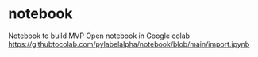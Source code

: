 # notebook
Notebook to build MVP
Open notebook in Google colab https://githubtocolab.com/pylabelalpha/notebook/blob/main/import.ipynb
